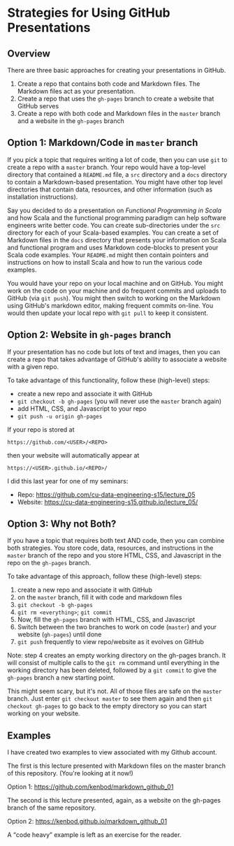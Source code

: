 # Strategies for Using GitHub Presentations

## Overview

There are three basic approaches for creating your presentations in GitHub.

1. Create a repo that contains both code and Markdown files. The Markdown files act as your presentation.
2. Create a repo that uses the `gh-pages` branch to create a website that GitHub serves
3. Create a repo with both code and Markdown files in the `master` branch and a website in the `gh-pages` branch

## Option 1: Markdown/Code in `master` branch

If you pick a topic that requires writing a lot of code, then you can use `git` to create a repo with a `master` branch. Your repo would have a top-level directory that contained a `README.md` file, a `src` directory and a `docs` directory to contain a Markdown-based presentation. You might have other top level directories that contain data, resources, and other information (such as installation instructions).

Say you decided to do a presentation on _Functional Programming in Scala_ and how Scala and the functional programming paradigm can help software engineers write better code. You can create sub-directories under the `src` directory for each of your Scala-based examples. You can create a set of Markdown files in the `docs` directory that presents your information on Scala and functional program and uses Markdown code-blocks to present your Scala code examples. Your `README.md` might then contain pointers and instructions on how to install Scala and how to run the various code examples.

You would have your repo on your local machine and on GitHub. You might work on the code on your machine and do frequent commits and uploads to GitHub (via `git push`). You might then switch to working on the Markdown using GitHub's markdown editor, making frequent commits on-line. You would then update your local repo with `git pull` to keep it consistent.

## Option 2: Website in `gh-pages` branch

If your presentation has no code but lots of text and images, then you can create a repo that takes advantage of GitHub's ability to associate a website with a given repo.

To take advantage of this functionality, follow these (high-level) steps:

* create a new repo and associate it with GitHub
* `git checkout -b gh-pages` (you will never use the `master` branch again)
* add HTML, CSS, and Javascript to your repo
* `git push -u origin gh-pages`

If your repo is stored at

    https://github.com/<USER>/<REPO>

then your website will automatically appear at 

    https://<USER>.github.io/<REPO>/

I did this last year for one of my seminars:

* Repo: <https://github.com/cu-data-engineering-s15/lecture_05>
* Website: <https://cu-data-engineering-s15.github.io/lecture_05/>

## Option 3: Why not Both?

If you have a topic that requires both text AND code, then you can combine both strategies. You store code, data, resources, and instructions in the `master` branch of the repo and you store HTML, CSS, and Javascript in the repo on the `gh-pages` branch.

To take advantage of this approach, follow these (high-level) steps:

1. create a new repo and associate it with GitHub
2. on the `master` branch, fill it with code and markdown files
3. `git checkout -b gh-pages`
4. `git rm <everything>`; `git commit`
5. Now, fill the `gh-pages` branch with HTML, CSS, and Javascript
6. Switch between the two branches to work on code (`master`) and your website (`gh-pages`) until done
7. `git push` frequently to view repo/website as it evolves on GitHub

Note: step 4 creates an empty working directory on the gh-pages branch. It will consist of multiple calls to the `git rm` command until everything in the working directory has been deleted, followed by a `git commit` to give the `gh-pages` branch a new starting point.

This might seem scary, but it's not. All of those files are safe on the `master` branch. Just enter `git checkout master` to see them again and then `git checkout gh-pages` to go back to the empty directory so you can start working on your website.

## Examples

I have created two examples to view associated with my Github account.

The first is this lecture presented with Markdown files on the master branch of this repository. (You're looking at it now!)

Option 1: https://github.com/kenbod/markdown_github_01

The second is this lecture presented, again, as a website on the gh-pages branch of the same repository.

Option 2: https://kenbod.github.io/markdown_github_01

A <q>code heavy</q> example is left as an exercise for the reader.

